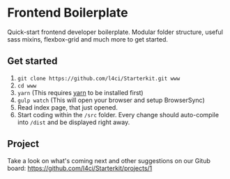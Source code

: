 # Frontend Boilerplate
Quick-start frontend developer boilerplate. Modular folder structure, useful sass mixins, flexbox-grid and much more to get started.

## Get started
1. `git clone https://github.com/l4ci/Starterkit.git www`
2. `cd www`
3. `yarn` (This requires [yarn](https://yarnpkg.com/en/) to be installed first)
4. `gulp watch` (This will open your browser and setup BrowserSync)
5. Read index page, that just opened.
6. Start coding within the `/src` folder. Every change should auto-compile into `/dist` and be displayed right away.

## Project
Take a look on what's coming next and other suggestions on our Gitub board: <https://github.com/l4ci/Starterkit/projects/1>
